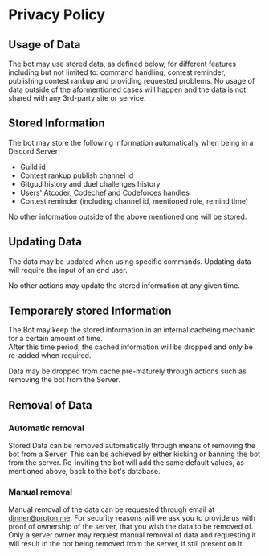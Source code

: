 # Privacy Policy

## Usage of Data
The bot may use stored data, as defined below, for different features including but not limited to: command handling, contest reminder, publishing contest rankup and providing requested problems.
No usage of data outside of the aformentioned cases will happen and the data is not shared with any 3rd-party site or service.

## Stored Information
The bot may store the following information automatically when being in a Discord Server:

- Guild id
- Contest rankup publish channel id
- Gitgud history and duel challenges history
- Users' Atcoder, Codechef and Codeforces handles
- Contest reminder (including channel id, mentioned role, remind time)

No other information outside of the above mentioned one will be stored.

## Updating Data
The data may be updated when using specific commands.
Updating data will require the input of an end user.

No other actions may update the stored information at any given time.

## Temporarely stored Information
The Bot may keep the stored information in an internal cacheing mechanic for a certain amount of time.  
After this time period, the cached information will be dropped and only be re-added when required.

Data may be dropped from cache pre-maturely through actions such as removing the bot from the Server.

## Removal of Data
### Automatic removal
Stored Data can be removed automatically through means of removing the bot from a Server. This can be achieved by either kicking or banning the bot from the server. Re-inviting the bot will add the same default values, as mentioned above, back to the bot's database.

### Manual removal
Manual removal of the data can be requested through email at djnner@proton.me.
For security reasons will we ask you to provide us with proof of ownership of the server, that you wish the data to be removed of. Only a server owner may request manual removal of data and requesting it will result in the bot being removed from the server, if still present on it.
